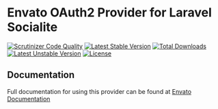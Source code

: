 # Envato OAuth2 Provider for Laravel Socialite

[![Scrutinizer Code Quality](https://img.shields.io/scrutinizer/g/SocialiteProviders/Envato.svg?style=flat-square)](https://scrutinizer-ci.com/g/SocialiteProviders/Envato/?branch=master)
[![Latest Stable Version](https://img.shields.io/packagist/v/socialiteproviders/envato.svg?style=flat-square)](https://packagist.org/packages/socialiteproviders/envato)
[![Total Downloads](https://img.shields.io/packagist/dt/socialiteproviders/envato.svg?style=flat-square)](https://packagist.org/packages/socialiteproviders/envato)
[![Latest Unstable Version](https://img.shields.io/packagist/vpre/socialiteproviders/envato.svg?style=flat-square)](https://packagist.org/packages/socialiteproviders/envato)
[![License](https://img.shields.io/packagist/l/socialiteproviders/envato.svg?style=flat-square)](https://packagist.org/packages/socialiteproviders/envato)

## Documentation

Full documentation for using this provider can be found at [Envato Documentation](http://socialiteproviders.github.io/providers/envato/)

